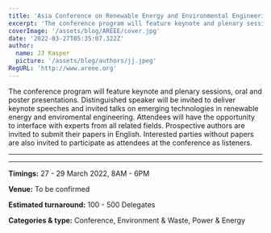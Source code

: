 ```yaml
---
title: 'Asia Conference on Renewable Energy and Environmental Engineering'
excerpt: 'The conference program will feature keynote and plenary sessions, oral and poster presentations. Distinguished speaker will be invited to deliver keynote speeches and invited talks on emerging technologies in renewable energy and enviromental engineering. Attendees will have the opportunity to interface with experts from all related fields. Prospective authors are invited to submit their papers in English. Interested parties without papers are also invited to participate as attendees at the conference as listeners.'
coverImage: '/assets/blog/AREEE/cover.jpg'
date: '2022-03-27T05:35:07.322Z'
author:
  name: JJ Kasper
  picture: '/assets/blog/authors/jj.jpeg'
RegURL: 'http://www.areee.org'
---
```


The conference program will feature keynote and plenary sessions, oral and poster presentations. Distinguished speaker will be invited to deliver keynote speeches and invited talks on emerging technologies in renewable energy and enviromental engineering. Attendees will have the opportunity to interface with experts from all related fields. Prospective authors are invited to submit their papers in English. Interested parties without papers are also invited to participate as attendees at the conference as listeners.

---

---

**Timings:**
27 - 29 March 2022, 8AM - 6PM

**Venue:** To be confirmed

**Estimated turnaround:**
100 - 500 Delegates

**Categories & type:**
Conference, Environment & Waste, Power & Energy
